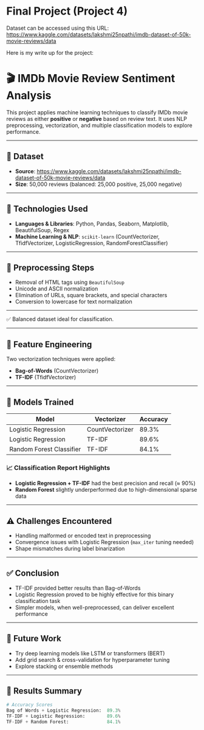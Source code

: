 # Final Project (Project 4)
Dataset can be accessed using this URL: https://www.kaggle.com/datasets/lakshmi25npathi/imdb-dataset-of-50k-movie-reviews/data

Here is my write up for the project:

# 🎬 IMDb Movie Review Sentiment Analysis

This project applies machine learning techniques to classify IMDb movie reviews as either **positive** or **negative** based on review text. It uses NLP preprocessing, vectorization, and multiple classification models to explore performance.

---

## 📁 Dataset

- **Source**: https://www.kaggle.com/datasets/lakshmi25npathi/imdb-dataset-of-50k-movie-reviews/data
- **Size**: 50,000 reviews (balanced: 25,000 positive, 25,000 negative)

---

## 🧰 Technologies Used

- **Languages & Libraries**: Python, Pandas, Seaborn, Matplotlib, BeautifulSoup, Regex
- **Machine Learning & NLP**: `scikit-learn` (CountVectorizer, TfidfVectorizer, LogisticRegression, RandomForestClassifier)

---

## 🧼 Preprocessing Steps

- Removal of HTML tags using `BeautifulSoup`
- Unicode and ASCII normalization
- Elimination of URLs, square brackets, and special characters
- Conversion to lowercase for text normalization

---


✅ Balanced dataset ideal for classification.

---

## 🔧 Feature Engineering

Two vectorization techniques were applied:

- **Bag-of-Words** (CountVectorizer)
- **TF-IDF** (TfidfVectorizer)

---

## 🤖 Models Trained

| Model                  | Vectorizer     | Accuracy |
|------------------------|----------------|----------|
| Logistic Regression    | CountVectorizer | 89.3%    |
| Logistic Regression    | TF-IDF          | 89.6%    |
| Random Forest Classifier | TF-IDF        | 84.1%    |

### 📈 Classification Report Highlights

- **Logistic Regression + TF-IDF** had the best precision and recall (≈ 90%)
- **Random Forest** slightly underperformed due to high-dimensional sparse data

---

## ⚠️ Challenges Encountered

- Handling malformed or encoded text in preprocessing
- Convergence issues with Logistic Regression (`max_iter` tuning needed)
- Shape mismatches during label binarization

---

## ✅ Conclusion

- TF-IDF provided better results than Bag-of-Words
- Logistic Regression proved to be highly effective for this binary classification task
- Simpler models, when well-preprocessed, can deliver excellent performance

---

## 🚀 Future Work

- Try deep learning models like LSTM or transformers (BERT)
- Add grid search & cross-validation for hyperparameter tuning
- Explore stacking or ensemble methods

---

## 📌 Results Summary

```python
# Accuracy Scores
Bag of Words + Logistic Regression:  89.3%
TF-IDF + Logistic Regression:        89.6%
TF-IDF + Random Forest:              84.1%


